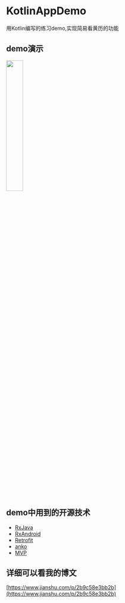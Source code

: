 # KotlinAppDemo
用Kotlin编写的练习demo,实现简易看黄历的功能
## demo演示
<img src="https://im4.ezgif.com/tmp/ezgif-4-31201a3910.gif" width="30%" />

## demo中用到的开源技术

* [RxJava](https://github.com/ReactiveX/RxJava)
* [RxAndroid](https://github.com/ReactiveX/RxAndroid)
* [Retrofit](https://github.com/square/retrofit)
* [anko](https://github.com/Kotlin/anko)
* [MVP](https://github.com/googlesamples/android-architecture)

## 详细可以看我的博文
[https://www.jianshu.com/p/2b9c58e3bb2b](https://www.jianshu.com/p/2b9c58e3bb2b)
